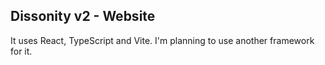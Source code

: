 
## Dissonity v2 - Website

It uses React, TypeScript and Vite. I'm planning to use another framework for it.